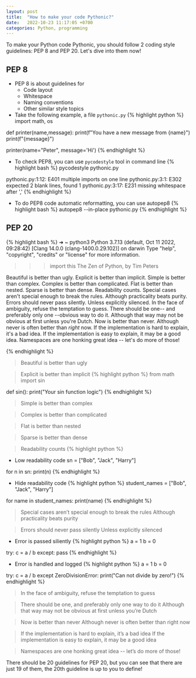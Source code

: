 ```yaml
---
layout: post
title:  "How to make your code Pythonic?"
date:   2022-10-23 11:17:05 +0700
categories: Python, programming
---
```

To make your Python code Pythonic, you should follow 2 coding style guidelines: PEP 8 and PEP 20. Let's dive into them now!
## PEP 8
- PEP 8 is about guidelines for
  - Code layout
  - Whitespace
  - Naming conventions
  - Other similar style topics
- Take the following example, a file `pythonic.py`
{% highlight python %}
import math, os

def printer(name,message):
  print(f"You have a new message from {name}")
  print(f"{message}")

printer(name="Peter", message='Hi')
{% endhighlight %}

  - To check PEP8, you can use `pycodestyle` tool in command line
{% highlight bash %}
pycodestyle pythonic.py

pythonic.py:1:12: E401 multiple imports on one line
pythonic.py:3:1: E302 expected 2 blank lines, found 1
pythonic.py:3:17: E231 missing whitespace after ','
{% endhighlight %}

  - To do PEP8 code automatic reformatting, you can use autopep8
{% highlight bash %}
autopep8 --in-place pythonic.py
{% endhighlight %}

## PEP 20
{% highlight bash %}
➜  ~ python3
Python 3.7.13 (default, Oct 11 2022, 09:28:42)
[Clang 14.0.0 (clang-1400.0.29.102)] on darwin
Type "help", "copyright", "credits" or "license" for more information.
>>> import this
The Zen of Python, by Tim Peters

Beautiful is better than ugly.
Explicit is better than implicit.
Simple is better than complex.
Complex is better than complicated.
Flat is better than nested.
Sparse is better than dense.
Readability counts.
Special cases aren't special enough to break the rules.
Although practicality beats purity.
Errors should never pass silently.
Unless explicitly silenced.
In the face of ambiguity, refuse the temptation to guess.
There should be one-- and preferably only one --obvious way to do it.
Although that way may not be obvious at first unless you're Dutch.
Now is better than never.
Although never is often better than *right* now.
If the implementation is hard to explain, it's a bad idea.
If the implementation is easy to explain, it may be a good idea.
Namespaces are one honking great idea -- let's do more of those!
>>>
{% endhighlight %}

> Beautiful is better than ugly

> Explicit is better than implicit
{% highlight python %}
from math import sin

def sin():
  print("Your sin function logic")
{% endhighlight %}

> Simple is better than complex

> Complex is better than complicated

> Flat is better than nested

> Sparse is better than dense

> Readability counts
{% highlight python %}
- Low readability code
sn = ["Bob", "Jack", "Harry"]

for n in sn:
  print(n)
{% endhighlight %}

- Hide readability code
{% highlight python %}
student_names = ["Bob", "Jack", "Harry"]

for name in student_names:
  print(name)
{% endhighlight %}

> Special cases aren’t special enough to break the rules
> Although practicality beats purity

> Errors should never pass silently
> Unless explicitly silenced

- Error is passed siliently
{% highlight python %}
a = 1
b = 0

try:
  c = a / b
except:
  pass
{% endhighlight %}

- Error is handled and logged
{% highlight python %}
a = 1
b = 0

try:
  c = a / b
except ZeroDivisionError:
  print("Can not divide by zero!")
{% endhighlight %}

> In the face of ambiguity, refuse the temptation to guess

> There should be one, and preferably only one way to do it
> Although that way may not be obvious at first unless you’re Dutch

> Now is better than never
> Although never is often better than right now

> If the implementation is hard to explain, it’s a bad idea
> If the implementation is easy to explain, it may be a good idea

> Namespaces are one honking great idea -- let’s do more of those!

There should be 20 guidelines for PEP 20, but you can see that there are just 19 of them, the 20th guideline is up to you to define!
